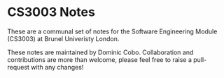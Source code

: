 # CS3003 Notes

These are a communal set of notes for the Software Engineering Module (CS3003) at Brunel Univeristy London. 

These notes are maintained by Dominic Cobo. Collaboration and contributions are more than welcome, please feel free to raise a pull-request with any changes!
